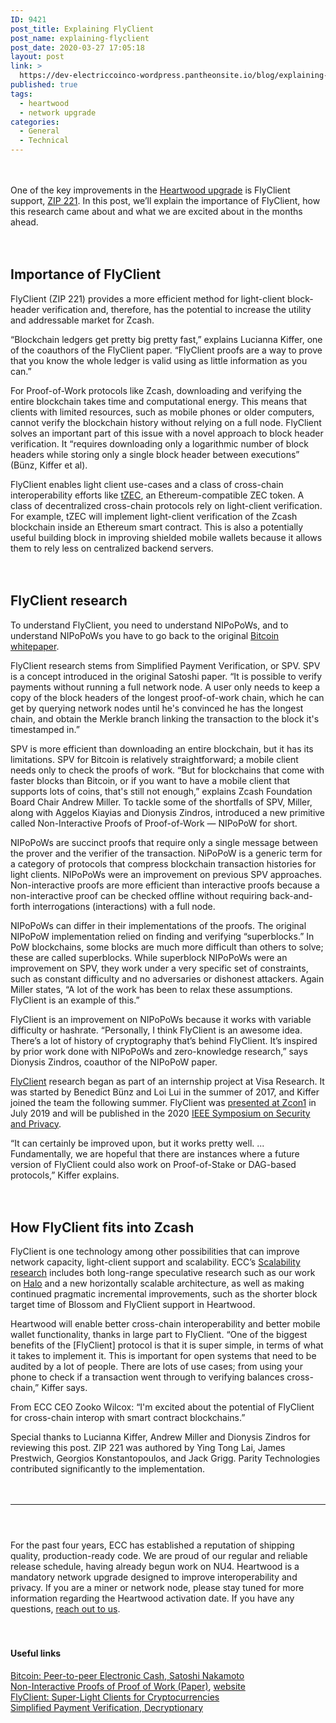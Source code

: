 ```yaml
---
ID: 9421
post_title: Explaining FlyClient
post_name: explaining-flyclient
post_date: 2020-03-27 17:05:18
layout: post
link: >
  https://dev-electriccoinco-wordpress.pantheonsite.io/blog/explaining-flyclient/
published: true
tags:
  - heartwood
  - network upgrade
categories:
  - General
  - Technical
---
```

<!-- wp:spacer {"height":20} -->
<div style="height:20px" aria-hidden="true" class="wp-block-spacer"></div>
<!-- /wp:spacer -->

<!-- wp:paragraph -->
<p>One of the key improvements in the <a href="https://dev-electriccoinco-wordpress.pantheonsite.io/blog/introducing-heartwood/">Heartwood upgrade</a> is FlyClient support, <a rel="noreferrer noopener" aria-label=" (opens in a new tab)" href="https://zips.z.cash/zip-0221" target="_blank">ZIP 221</a>. In this post, we’ll explain the importance of FlyClient, how this research came about and what we are excited about in the months ahead.</p>
<!-- /wp:paragraph -->

<!-- wp:spacer {"height":20} -->
<div style="height:20px" aria-hidden="true" class="wp-block-spacer"></div>
<!-- /wp:spacer -->

<!-- wp:heading -->
<h2>Importance of FlyClient</h2>
<!-- /wp:heading -->

<!-- wp:paragraph -->
<p>FlyClient (ZIP 221) provides a more efficient method for light-client block-header verification and, therefore, has the potential to increase the utility and addressable market for Zcash.</p>
<!-- /wp:paragraph -->

<!-- wp:paragraph -->
<p>“Blockchain ledgers get pretty big pretty fast,” explains Lucianna Kiffer, one of the coauthors of the FlyClient paper. “FlyClient proofs are a way to prove that you know the whole ledger is valid using as little information as you can.”</p>
<!-- /wp:paragraph -->

<!-- wp:paragraph -->
<p>For Proof-of-Work protocols like Zcash, downloading and verifying the entire blockchain takes time and computational energy. This means that clients with limited resources, such as mobile phones or older computers, cannot verify the blockchain history without relying on a full node. FlyClient solves an important part of this issue with a novel approach to block header verification. It “requires downloading only a logarithmic number of block headers while storing only a single block header between executions” (Bünz, Kiffer et al).&nbsp;</p>
<!-- /wp:paragraph -->

<!-- wp:paragraph -->
<p>FlyClient enables light client use-cases and a class of cross-chain interoperability efforts like <a rel="noreferrer noopener" aria-label=" (opens in a new tab)" href="https://defirate.com/tzec-token/" target="_blank">tZEC</a>, an Ethereum-compatible ZEC token. A class of decentralized cross-chain protocols rely on light-client verification. For example, tZEC will implement light-client verification of the Zcash blockchain inside an Ethereum smart contract. This is also a potentially useful building block in improving shielded mobile wallets because it allows them to rely less on centralized backend servers.<em>&nbsp;</em></p>
<!-- /wp:paragraph -->

<!-- wp:spacer {"height":20} -->
<div style="height:20px" aria-hidden="true" class="wp-block-spacer"></div>
<!-- /wp:spacer -->

<!-- wp:heading -->
<h2>FlyClient research</h2>
<!-- /wp:heading -->

<!-- wp:paragraph -->
<p>To understand FlyClient, you need to understand NIPoPoWs, and to understand NIPoPoWs you have to go back to the original <a href="https://bitcoin.org/bitcoin.pdf" target="_blank" rel="noreferrer noopener" aria-label=" (opens in a new tab)">Bitcoin whitepaper</a>.&nbsp;</p>
<!-- /wp:paragraph -->

<!-- wp:paragraph -->
<p>FlyClient research stems from Simplified Payment Verification, or SPV. SPV is a concept introduced in the original Satoshi paper. “It is possible to verify payments without running a full network node. A user only needs to keep a copy of the block headers of the longest proof-of-work chain, which he can get by querying network nodes until he's convinced he has the longest chain, and obtain the Merkle branch linking the transaction to the block it's timestamped in.”</p>
<!-- /wp:paragraph -->

<!-- wp:paragraph -->
<p>SPV is more efficient than downloading an entire blockchain, but it has its limitations. SPV for Bitcoin is relatively straightforward; a mobile client needs only to check the proofs of work. “But for blockchains that come with faster blocks than Bitcoin, or if you want to have a mobile client that supports lots of coins, that's still not enough,” explains Zcash Foundation Board Chair Andrew Miller. To tackle some of the shortfalls of SPV, Miller, along with Aggelos Kiayias and Dionysis Zindros, introduced a new primitive called Non-Interactive Proofs of Proof-of-Work — NIPoPoW for short.</p>
<!-- /wp:paragraph -->

<!-- wp:paragraph -->
<p>NIPoPoWs are succinct proofs that require only a single message between the prover and the verifier of the transaction. NiPoPoW is a generic term for a category of protocols that compress blockchain transaction histories for light clients. NIPoPoWs were an improvement on previous SPV approaches. Non-interactive proofs are more efficient than interactive proofs because a non-interactive proof can be checked offline without requiring back-and-forth interrogations (interactions) with a full node.</p>
<!-- /wp:paragraph -->

<!-- wp:paragraph -->
<p>NIPoPoWs can differ in their implementations of the proofs. The original NIPoPoW implementation relied on finding and verifying “superblocks.” In PoW blockchains, some blocks are much more difficult than others to solve; these are called superblocks. While superblock NIPoPoWs were an improvement on SPV, they work under a very specific set of constraints, such as constant difficulty and no adversaries or dishonest attackers. Again Miller states, “A lot of the work has been to relax these assumptions. FlyClient is an example of this.”</p>
<!-- /wp:paragraph -->

<!-- wp:paragraph -->
<p>FlyClient is an improvement on NIPoPoWs because it works with variable difficulty or hashrate. “Personally, I think FlyClient is an awesome idea. There’s a lot of history of cryptography that’s behind FlyClient. It’s inspired by prior work done with NIPoPoWs and zero-knowledge research,” says Dionysis Zindros, coauthor of the NIPoPoW paper.</p>
<!-- /wp:paragraph -->

<!-- wp:paragraph -->
<p><a aria-label=" (opens in a new tab)" href="https://eprint.iacr.org/2019/226.pdf" target="_blank" rel="noreferrer noopener">FlyClient</a> research began as part of an internship project at Visa Research. It was started by Benedict Bünz and Loi Lui in the summer of 2017, and Kiffer joined the team the following summer. FlyClient was <a aria-label=" (opens in a new tab)" href="https://www.youtube.com/watch?v=vuzYwutBqjY" target="_blank" rel="noreferrer noopener">presented at Zcon1</a> in July 2019 and will be published in the 2020 <a aria-label=" (opens in a new tab)" href="https://www.computer.org/csdl/proceedings-article/sp/2020/349700b040/1i0rIpXE5gY" target="_blank" rel="noreferrer noopener">IEEE Symposium on Security and Privacy</a>.</p>
<!-- /wp:paragraph -->

<!-- wp:paragraph -->
<p>“It can certainly be improved upon, but it works pretty well. ... Fundamentally, we are hopeful that there are instances where a future version of FlyClient could also work on Proof-of-Stake or DAG-based protocols,” Kiffer explains.</p>
<!-- /wp:paragraph -->

<!-- wp:spacer {"height":20} -->
<div style="height:20px" aria-hidden="true" class="wp-block-spacer"></div>
<!-- /wp:spacer -->

<!-- wp:heading -->
<h2>How FlyClient fits into Zcash</h2>
<!-- /wp:heading -->

<!-- wp:paragraph -->
<p>FlyClient is one technology among other possibilities that can improve network capacity, light-client support and scalability. ECC’s <a href="https://dev-electriccoinco-wordpress.pantheonsite.io/blog/ecc-scaling-research-2019-research-development-milestones/">Scalability research</a> includes both long-range speculative research such as our work on <a href="https://dev-electriccoinco-wordpress.pantheonsite.io/blog/halo-recursive-proof-composition-without-a-trusted-setup/">Halo</a> and a new horizontally scalable architecture, as well as making continued pragmatic incremental improvements, such as the shorter block target time of Blossom and FlyClient support in Heartwood.</p>
<!-- /wp:paragraph -->

<!-- wp:paragraph -->
<p>Heartwood will enable better cross-chain interoperability and better mobile wallet functionality, thanks in large part to FlyClient. “One of the biggest benefits of the [FlyClient] protocol is that it is super simple, in terms of what it takes to implement it. This is important for open systems that need to be audited by a lot of people. There are lots of use cases; from using your phone to check if a transaction went through to verifying balances cross-chain,” Kiffer says.</p>
<!-- /wp:paragraph -->

<!-- wp:paragraph -->
<p>From ECC CEO Zooko Wilcox: “I'm excited about the potential of FlyClient for cross-chain interop with smart contract blockchains.”</p>
<!-- /wp:paragraph -->

<!-- wp:paragraph -->
<p> Special thanks to Lucianna Kiffer, Andrew Miller and Dionysis Zindros for reviewing this post. ZIP 221 was authored by Ying Tong Lai, James Prestwich, Georgios Konstantopoulos, and Jack Grigg. Parity Technologies contributed significantly to the implementation.  </p>
<!-- /wp:paragraph -->

<!-- wp:spacer {"height":20} -->
<div style="height:20px" aria-hidden="true" class="wp-block-spacer"></div>
<!-- /wp:spacer -->

<!-- wp:separator -->
<hr class="wp-block-separator"/>
<!-- /wp:separator -->

<!-- wp:spacer {"height":28} -->
<div style="height:28px" aria-hidden="true" class="wp-block-spacer"></div>
<!-- /wp:spacer -->

<!-- wp:paragraph -->
<p>For the past four years, ECC has established a reputation of shipping quality, production-ready code. We are proud of our regular and reliable release schedule, having already begun work on NU4. Heartwood is a mandatory network upgrade designed to improve interoperability and privacy. If you are a miner or network node, please stay tuned for more information regarding the Heartwood activation date. If you have any questions, <a rel="noreferrer noopener" aria-label=" (opens in a new tab)" href="https://discord.gg/PgcDjbm" target="_blank">reach out to us</a>.</p>
<!-- /wp:paragraph -->

<!-- wp:spacer {"height":20} -->
<div style="height:20px" aria-hidden="true" class="wp-block-spacer"></div>
<!-- /wp:spacer -->

<!-- wp:heading {"level":4} -->
<h4>Useful links</h4>
<!-- /wp:heading -->

<!-- wp:paragraph -->
<p><a href="https://bitcoin.org/bitcoin.pdf" target="_blank" rel="noreferrer noopener" aria-label=" (opens in a new tab)">Bitcoin: Peer-to-peer Electronic Cash, Satoshi Nakamoto</a><br><a href="https://eprint.iacr.org/2017/963.pdf" target="_blank" rel="noreferrer noopener" aria-label=" (opens in a new tab)">Non-Interactive Proofs of Proof of Work (Paper)</a>, <a href="https://nipopows.com/">website</a><br><a href="https://eprint.iacr.org/2019/226.pdf" target="_blank" rel="noreferrer noopener" aria-label=" (opens in a new tab)">FlyClient: Super-Light Clients for Cryptocurrencies</a><br><a href="https://decryptionary.com/dictionary/simplified-payment-verification/" target="_blank" rel="noreferrer noopener" aria-label=" (opens in a new tab)">Simplified Payment Verification, Decryptionary</a><br></p>
<!-- /wp:paragraph -->